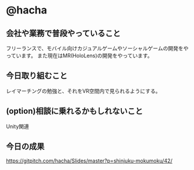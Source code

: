 # @hacha

## 会社や業務で普段やっていること

フリーランスで、モバイル向けカジュアルゲームやソーシャルゲームの開発をやっています。
また現在はMR(HoloLens)の開発をやっています。

## 今日取り組むこと

レイマーチングの勉強と、それをVR空間内で見られるようにする。

## (option)相談に乗れるかもしれないこと

Unity関連

## 今日の成果

https://gitpitch.com/hacha/Slides/master?p=shinjuku-mokumoku/42/
